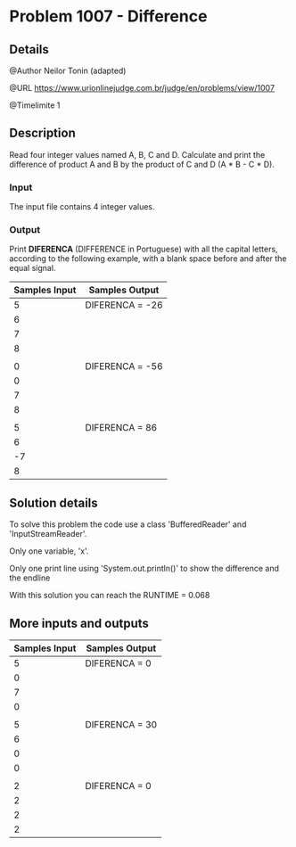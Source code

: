 # Problem 1007 - Difference

## Details

@Author Neilor Tonin (adapted)

@URL https://www.urionlinejudge.com.br/judge/en/problems/view/1007

@Timelimite 1

## Description

Read four integer values named A, B, C and D. Calculate and print the difference of product A and B by the product of C and D (A * B - C * D).

### Input

The input file contains 4 integer values.

### Output

Print **DIFERENCA** (DIFFERENCE in Portuguese) with all the capital letters, according to the following example, with a blank space before and after the equal signal.


| Samples Input | Samples Output|
|---------------|---------------|
| 5 | DIFERENCA = -26 |
| 6 | |
| 7 | |
| 8 | |
| | |
| 0 | DIFERENCA = -56 |
| 0 | |
| 7 | |
| 8 | |
| | |
| 5 | DIFERENCA = 86 |
| 6 | |
| -7 | |
| 8 | |

## Solution details

To solve this problem the code use a class 'BufferedReader' and 'InputStreamReader'.

Only one variable, 'x'.

Only one print line using 'System.out.println()' to show the difference and the endline

With this solution you can reach the RUNTIME = 0.068

## More inputs and outputs

| Samples Input | Samples Output|
|---------------|---------------|
| 5 | DIFERENCA = 0 |
| 0 | |
| 7 | |
| 0 | |
| | |
| 5 | DIFERENCA = 30 |
| 6 | |
| 0 | |
| 0 | |
| | |
| 2 | DIFERENCA = 0 |
| 2 | |
| 2 | |
| 2 | |

